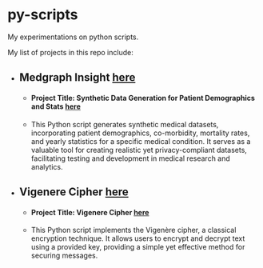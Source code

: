 # py-scripts
My experimentations on python scripts.

My list of projects in this repo include:
- ## Medgraph Insight [here](./schema-gen/MedGraph%20Insight/)
    * #### Project Title: Synthetic Data Generation for Patient Demographics and Stats [here](./schema-gen/MedGraph%20Insight/)
    * This Python script generates synthetic medical datasets, incorporating patient demographics, co-morbidity, mortality rates, and yearly statistics for a specific medical condition. It serves as a valuable tool for creating realistic yet privacy-compliant datasets, facilitating testing and development in medical research and analytics.
- ## Vigenere Cipher [here](./ciphers/vigenere/)
    * #### Project Title: Vigenere Cipher [here](./ciphers/vigenere/)
    * This Python script implements the Vigenère cipher, a classical encryption technique. It allows users to encrypt and decrypt text using a provided key, providing a simple yet effective method for securing messages.
